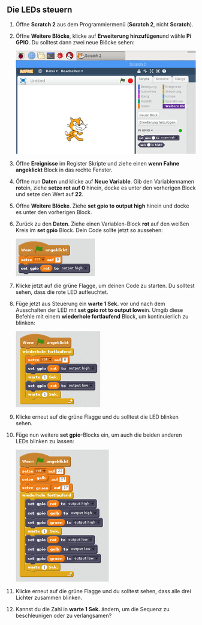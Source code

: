 ## Die LEDs steuern

1. Öffne **Scratch 2** aus dem Programmiermenü (**Scratch 2**, nicht **Scratch**).

2. Öffne **Weitere Blöcke**, klicke auf **Erweiterung hinzufügen**und wähle **Pi GPIO**. Du solltest dann zwei neue Blöcke sehen:
    
    ![](images/scratch2-1.png)

3. Öffne **Ereignisse** im Register Skripte und ziehe einen **wenn Fahne angeklickt** Block in das rechte Fenster.

4. Öffne nun **Daten** und klicke auf **Neue Variable**. Gib den Variablennamen **rot**ein, ziehe **setze rot auf 0** hinein, docke es unter den vorherigen Block und setze den Wert auf **22**.

5. Öffne **Weitere Blöcke**. Ziehe **set gpio to output high** hinein und docke es unter den vorherigen Block.

6. Zurück zu den **Daten**. Ziehe einen Variablen-Block **rot** auf den weißen Kreis im **set gpio** Block. Dein Code sollte jetzt so aussehen:
    
    ![](images/scratch2-2.png)

7. Klicke jetzt auf die grüne Flagge, um deinen Code zu starten. Du solltest sehen, dass die rote LED aufleuchtet.

8. Füge jetzt aus Steuerung ein **warte 1 Sek.** vor und nach dem Ausschalten der LED mit **set gpio rot to output low**ein. Umgib diese Befehle mit einem **wiederhole fortlaufend** Block, um kontinuierlich zu blinken:
    
    ![](images/scratch2-3.png)

9. Klicke erneut auf die grüne Flagge und du solltest die LED blinken sehen.

10. Füge nun weitere **set gpio**-Blocks ein, um auch die beiden anderen LEDs blinken zu lassen:
    
    ![](images/scratch2-4.png)

11. Klicke erneut auf die grüne Flagge und du solltest sehen, dass alle drei Lichter zusammen blinken.

12. Kannst du die Zahl in **warte 1 Sek.** ändern, um die Sequenz zu beschleunigen oder zu verlangsamen?